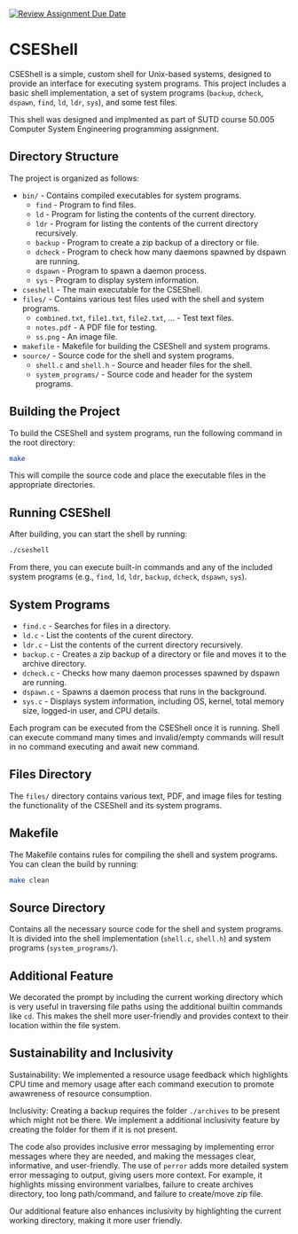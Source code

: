 [![Review Assignment Due Date](https://classroom.github.com/assets/deadline-readme-button-22041afd0340ce965d47ae6ef1cefeee28c7c493a6346c4f15d667ab976d596c.svg)](https://classroom.github.com/a/u16ttUuk)

# CSEShell

CSEShell is a simple, custom shell for Unix-based systems, designed to provide an interface for executing system programs. This project includes a basic shell implementation, a set of system programs (`backup`, `dcheck`, `dspawn`, `find`, `ld`, `ldr`, `sys`), and some test files.

This shell was designed and implmented as part of SUTD course 50.005 Computer System Engineering programming assignment.

## Directory Structure

The project is organized as follows:

- `bin/` - Contains compiled executables for system programs.
  - `find` - Program to find files.
  - `ld` - Program for listing the contents of the current directory.
  - `ldr` - Program for listing the contents of the current directory recursively.
  - `backup` - Program to create a zip backup of a directory or file.
  - `dcheck` - Program to check how many daemons spawned by dspawn are running.
  - `dspawn` - Program to spawn a daemon process.
  - `sys` - Program to display system information.
- `cseshell` - The main executable for the CSEShell.
- `files/` - Contains various test files used with the shell and system programs.
  - `combined.txt`, `file1.txt`, `file2.txt`, ... - Test text files.
  - `notes.pdf` - A PDF file for testing.
  - `ss.png` - An image file.
- `makefile` - Makefile for building the CSEShell and system programs.
- `source/` - Source code for the shell and system programs.
  - `shell.c` and `shell.h` - Source and header files for the shell.
  - `system_programs/` - Source code and header for the system programs.

## Building the Project

To build the CSEShell and system programs, run the following command in the root directory:

```bash
make
```

This will compile the source code and place the executable files in the appropriate directories.

## Running CSEShell

After building, you can start the shell by running:

```bash
./cseshell
```

From there, you can execute built-in commands and any of the included system programs (e.g., `find`, `ld`, `ldr`, `backup`, `dcheck`, `dspawn`, `sys`).

## System Programs

- `find.c` - Searches for files in a directory.
- `ld.c` - List the contents of the curent directory.
- `ldr.c` - List the contents of the current directory recursively.
- `backup.c` - Creates a zip backup of a directory or file and moves it to the archive directory.
- `dcheck.c` - Checks how many daemon processes spawned by dspawn are running.
- `dspawn.c` - Spawns a daemon process that runs in the background.
- `sys.c` - Displays system information, including OS, kernel, total memory size, logged-in user, and CPU details.

Each program can be executed from the CSEShell once it is running. Shell can execute command many times and invalid/empty commands will result in no command executing and await new command.

## Files Directory

The `files/` directory contains various text, PDF, and image files for testing the functionality of the CSEShell and its system programs.

## Makefile

The Makefile contains rules for compiling the shell and system programs. You can clean the build by running:

```bash
make clean
```

## Source Directory

Contains all the necessary source code for the shell and system programs. It is divided into the shell implementation (`shell.c`, `shell.h`) and system programs (`system_programs/`).

## Additional Feature

We decorated the prompt by including the current working directory which is very useful in traversing file paths using the additional builtin commands like `cd`. This makes the shell more user-friendly and provides context to their location within the file system.

## Sustainability and Inclusivity

Sustainability:
We implemented a resource usage feedback which highlights CPU time and memory usage after each command execution to promote awawreness of resource consumption.

Inclusivity:
Creating a backup requires the folder `./archives` to be present which might not be there. We implement a additional inclusivity feature by creating the folder for them if it is not present.

The code also provides inclusive error messaging by implementing error messages where they are needed, and making the messages clear, informative, and user-friendly. The use of `perror` adds more detailed system error messaging to output, giving users more context. For example, it highlights missing environment varialbes, failure to create archives directory, too long path/command, and failure to create/move zip file.

Our additional feature also enhances inclusivity by highlighting the current working directory, making it more user friendly.

